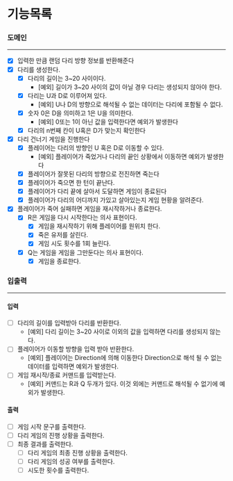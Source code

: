 # 기능목록

### 도메인

---
- [x] 입력한 만큼 랜덤 다리 방향 정보를 반환해준다
- [x] 다리를 생성한다.
  - [x] 다리의 길이는 3~20 사이이다.
    - [예외] 길이가 3~20 사이의 값이 아닐 경우 다리는 생성되지 않아야 한다.
  - [x] 다리는 U과 D로 이루어져 있다.
    - [예외] U나 D의 방향으로 해석될 수 없는 데이터는 다리에 포함될 수 없다.
  - [x] 숫자 0은 D을 의미하고 1은 U을 의미한다.
    - [예외] 0또는 1이 아닌 값을 입력한다면 예외가 발생한다
  - [x] 다리의 n번째 칸이 U혹은 D가 맞는지 확인한다 
- [x] 다리 건너기 게임을 진행한다
  - [x] 플레이어는 다리의 방향인 U 혹은 D로 이동할 수 있다.
    - [예외] 플레이어가 죽었거나 다리의 끝인 상황에서 이동하면 예외가 발생한다
  - [x] 플레이어가 잘못된 다리의 방향으로 전진하면 죽는다
  - [x] 플레이어가 죽으면 한 턴이 끝난다.
  - [x] 플레이어가 다리 끝에 살아서 도달하면 게임이 종료된다
  - [x] 플레이어가 다리의 어디까지 가있고 살아있는지 게임 현황을 알려준다.
- [x] 플레이어가 죽어 실패하면 게임을 재시작하거나 종료한다.
  - [x] R은 게임을 다시 시작한다는 의사 표현이다.
    - [x] 게임을 재시작하기 위해 플레이어를 원위치 한다.
    - [x] 죽은 유저를 살린다.
    - [x] 게임 시도 횟수를 1회 늘린다.
  - [x] Q는 게임을 게임을 그만둔다는 의사 표현이다.
    - [x] 게임을 종료한다.

### 입출력

----

#### 입력

- [ ] 다리의 길이를 입력받아 다리를 반환한다.
  - [예외] 다리 길이는 3~20 사이로 이외의 값을 입력하면 다리를 생성되지 않는다.
- [ ] 플레이어가 이동할 방향을 입력 받아 반환한다.
  - [예외] 플레이어는 Direction에 의해 이동한다 Direction으로 해석 될 수 없는 데이터를 입력하면 예외가 발생한다.
- [ ] 게임 재시작/종료 커맨드를 입력받는다.
  - [예외] 커맨드는 R과 Q 두개가 있다. 이것 외에는 커맨드로 해석될 수 없기에 예외가 발생한다.

#### 출력
- [ ] 게임 시작 문구를 출력한다.
- [ ] 다리 게임의 진행 상황을 출력한다.
- [ ] 최종 결과를 출력한다.
  - [ ] 다리 게임의 최종 진행 상황을 출력한다.
  - [ ] 다리 게임의 성공 여부를 출력한다.
  - [ ] 시도한 횟수를 출력한다.